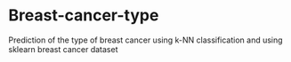 # Breast-cancer-type
Prediction of the type of breast cancer using k-NN classification and using sklearn breast cancer dataset
